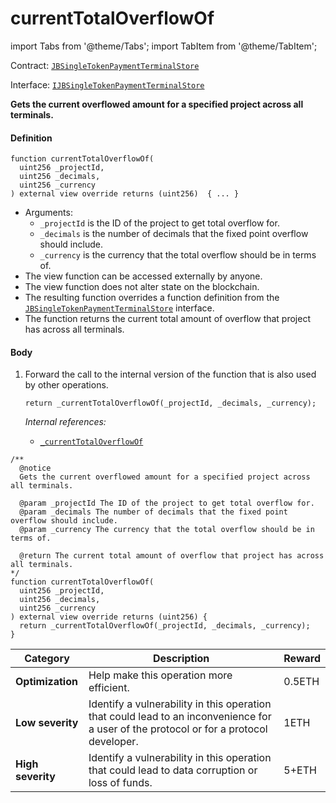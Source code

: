 # currentTotalOverflowOf

import Tabs from '@theme/Tabs';
import TabItem from '@theme/TabItem';

Contract: [`JBSingleTokenPaymentTerminalStore`](/docs/dev/v2/contracts/jbsingletokenpaymentterminalstore/README.md)​‌

Interface: [`IJBSingleTokenPaymentTerminalStore`](/docs/dev/v2/interfaces/ijbsingletokenpaymentterminalstore.md)

<Tabs>
<TabItem value="Step by step" label="Step by step">

**Gets the current overflowed amount for a specified project across all terminals.**

#### Definition

```
function currentTotalOverflowOf(
  uint256 _projectId,
  uint256 _decimals,
  uint256 _currency
) external view override returns (uint256)  { ... }
```

* Arguments:
  * `_projectId` is the ID of the project to get total overflow for.
  * `_decimals` is the number of decimals that the fixed point overflow should include.
  * `_currency` is the currency that the total overflow should be in terms of.
* The view function can be accessed externally by anyone.
* The view function does not alter state on the blockchain.
* The resulting function overrides a function definition from the [`JBSingleTokenPaymentTerminalStore`](/docs/dev/v2/interfaces/ijbsingletokenpaymentterminalstore.md) interface.
* The function returns the current total amount of overflow that project has across all terminals.

#### Body

1.  Forward the call to the internal version of the function that is also used by other operations.

    ```
    return _currentTotalOverflowOf(_projectId, _decimals, _currency);
    ```

    _Internal references:_

    * [`_currentTotalOverflowOf`](/docs/dev/v2/contracts/jbsingletokenpaymentterminalstore/read/-_currenttotaloverflowof.md)

</TabItem>

<TabItem value="Code" label="Code">

```
/**
  @notice
  Gets the current overflowed amount for a specified project across all terminals.

  @param _projectId The ID of the project to get total overflow for.
  @param _decimals The number of decimals that the fixed point overflow should include.
  @param _currency The currency that the total overflow should be in terms of.

  @return The current total amount of overflow that project has across all terminals.
*/
function currentTotalOverflowOf(
  uint256 _projectId,
  uint256 _decimals,
  uint256 _currency
) external view override returns (uint256) {
  return _currentTotalOverflowOf(_projectId, _decimals, _currency);
}
```

</TabItem>

<TabItem value="Bug bounty" label="Bug bounty">

| Category          | Description                                                                                                                            | Reward |
| ----------------- | -------------------------------------------------------------------------------------------------------------------------------------- | ------ |
| **Optimization**  | Help make this operation more efficient.                                                                                               | 0.5ETH |
| **Low severity**  | Identify a vulnerability in this operation that could lead to an inconvenience for a user of the protocol or for a protocol developer. | 1ETH   |
| **High severity** | Identify a vulnerability in this operation that could lead to data corruption or loss of funds.                                        | 5+ETH  |

</TabItem>
</Tabs>
